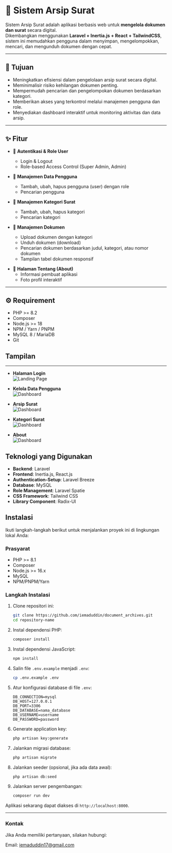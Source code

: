 # 📑 Sistem Arsip Surat

Sistem Arsip Surat adalah aplikasi berbasis web untuk **mengelola dokumen dan surat** secara digital.  
Dikembangkan menggunakan **Laravel + Inertia.js + React + TailwindCSS**, sistem ini memudahkan pengguna dalam menyimpan, mengelompokkan, mencari, dan mengunduh dokumen dengan cepat.

---

## 🎯 Tujuan

-   Meningkatkan efisiensi dalam pengelolaan arsip surat secara digital.
-   Meminimalisir risiko kehilangan dokumen penting.
-   Mempermudah pencarian dan pengelompokan dokumen berdasarkan kategori.
-   Memberikan akses yang terkontrol melalui manajemen pengguna dan role.
-   Menyediakan dashboard interaktif untuk monitoring aktivitas dan data arsip.

---

## ✨ Fitur

-   🔐 **Autentikasi & Role User**

    -   Login & Logout
    -   Role-based Access Control (Super Admin, Admin)

-   👥 **Manajemen Data Pengguna**

    -   Tambah, ubah, hapus pengguna (user) dengan role
    -   Pencarian pengguna

-   📂 **Manajemen Kategori Surat**

    -   Tambah, ubah, hapus kategori
    -   Pencarian kategori

-   📑 **Manajemen Dokumen**

    -   Upload dokumen dengan kategori
    -   Unduh dokumen (download)
    -   Pencarian dokumen berdasarkan judul, kategori, atau nomor dokumen
    -   Tampilan tabel dokumen responsif

<!-- -   📊 **Dashboard**

    -   Statistik jumlah user, kategori, dokumen
    -   Riwayat aktivitas (audit trail)
    -   Low stock alert (jika diintegrasikan dengan warehouse)
    -   Grafik menggunakan ApexCharts (Pie, Donut, Bar Chart) -->

-   👤 **Halaman Tentang (About)**
    -   Informasi pembuat aplikasi
    -   Foto profil interaktif

---

## ⚙️ Requirement

-   PHP >= 8.2
-   Composer
-   Node.js >= 18
-   NPM / Yarn / PNPM
-   MySQL 8 / MariaDB
-   Git

## Tampilan

---

-   **Halaman Login**  
    ![Landing Page](public/documentation/login_doc.png)

-   **Kelola Data Pengguna**  
    ![Dashboard](public/documentation/users_doc.png)
-   **Arsip Surat**  
    ![Dashboard](public/documentation/archive_doc.png)
-   **Kategori Surat**  
    ![Dashboard](public/documentation/category_doc.png)
-   **About**  
    ![Dashboard](public/documentation/about_doc.png)

## Teknologi yang Digunakan

-   **Backend**: Laravel
-   **Frontend**: Inertia.js, React.js
-   **Authentication-Setup**: Laravel Breeze
-   **Database**: MySQL
-   **Role Management**: Laravel Spatie
-   **CSS Framework**: Tailwind CSS
-   **Library Component**: Radix-UI
<!-- -   **Chart**: ApexCharts.js  -->

## Instalasi

Ikuti langkah-langkah berikut untuk menjalankan proyek ini di lingkungan lokal Anda:

### Prasyarat

-   PHP >= 8.1
-   Composer
-   Node.js >= 16.x
-   MySQL
-   NPM/PNPM/Yarn

### Langkah Instalasi

1. Clone repositori ini:

    ```bash
    git clone https://github.com/iemaduddin/document_archives.git
    cd repository-name
    ```

2. Instal dependensi PHP:

    ```bash
    composer install
    ```

3. Instal dependensi JavaScript:

    ```bash
    npm install
    ```

4. Salin file `.env.example` menjadi `.env`:

    ```bash
    cp .env.example .env
    ```

5. Atur konfigurasi database di file `.env`:

    ```env
    DB_CONNECTION=mysql
    DB_HOST=127.0.0.1
    DB_PORT=3306
    DB_DATABASE=nama_database
    DB_USERNAME=username
    DB_PASSWORD=password
    ```

6. Generate application key:

    ```bash
    php artisan key:generate
    ```

7. Jalankan migrasi database:

    ```bash
    php artisan migrate
    ```

8. Jalankan seeder (opsional, jika ada data awal):

    ```bash
    php artisan db:seed
    ```

9. Jalankan server pengembangan:

    ```bash
    composer run dev
    ```

Aplikasi sekarang dapat diakses di `http://localhost:8000`.

---

### Kontak

Jika Anda memiliki pertanyaan, silakan hubungi:

Email: iemaduddin17@gmail.com
